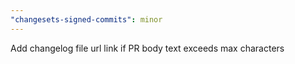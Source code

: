 ```yaml
---
"changesets-signed-commits": minor
---
```


Add changelog file url link if PR body text exceeds max characters
